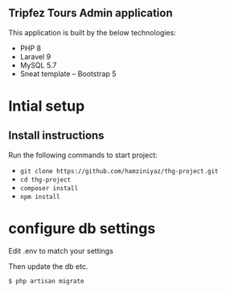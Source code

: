 

## Tripfez Tours Admin application
This application is built by the below technologies:
- PHP 8
- Laravel 9
- MySQL 5.7
- Sneat template – Bootstrap 5

# Intial setup
## Install instructions
Run the following commands to start project:
- `git clone https://github.com/hamziniyaz/thg-project.git`
- `cd thg-project`
- `composer install`
- `npm install`
    
# configure db settings

Edit .env to match your settings
    
Then update the db etc.
    
    $ php artisan migrate
    
